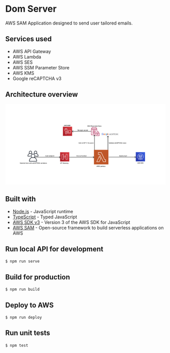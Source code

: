 # Dom Server

AWS SAM Application designed to send user tailored emails.

## Services used
* AWS API Gateway
* AWS Lambda
* AWS SES
* AWS SSM Parameter Store
* AWS KMS
* Google reCAPTCHA v3

## Architecture overview
![Architecture image](docs/architecture.png)

## Built with

* [Node.js](https://nodejs.org/en/) - JavaScript runtime
* [TypeScript](https://www.typescriptlang.org/) - Typed JavaScript
* [AWS SDK v3](https://docs.aws.amazon.com/AWSJavaScriptSDK/v3/latest/index.html) - Version 3 of the AWS SDK for JavaScript
* [AWS SAM](https://docs.aws.amazon.com/serverless-application-model/index.html) - Open-source framework to build serverless applications on AWS


## Run local API for development
```
$ npm run serve
```

## Build for production
```
$ npm run build
```

## Deploy to AWS
```
$ npm run deploy
```

## Run unit tests
```
$ npm test
```

